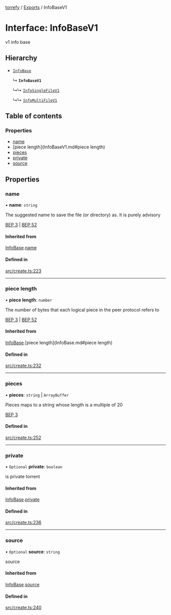 [torrefy](../README.md) / [Exports](../modules.md) / InfoBaseV1

# Interface: InfoBaseV1

v1 info base

## Hierarchy

- [`InfoBase`](InfoBase.md)

  ↳ **`InfoBaseV1`**

  ↳↳ [`InfoSingleFileV1`](InfoSingleFileV1.md)

  ↳↳ [`InfoMultiFileV1`](InfoMultiFileV1.md)

## Table of contents

### Properties

- [name](InfoBaseV1.md#name)
- [piece length](InfoBaseV1.md#piece length)
- [pieces](InfoBaseV1.md#pieces)
- [private](InfoBaseV1.md#private)
- [source](InfoBaseV1.md#source)

## Properties

### name

• **name**: `string`

The suggested name to save the file (or directory) as.
It is purely advisory

[BEP 3](https://www.bittorrent.org/beps/bep_0003.html#:~:text=The-,name,-key%20maps%20to)
|
[BEP 52](https://www.bittorrent.org/beps/bep_0052.html#:~:text=info%20dictionary-,name,-A%20display%20name)

#### Inherited from

[InfoBase](InfoBase.md).[name](InfoBase.md#name)

#### Defined in

[src/create.ts:223](https://github.com/Sec-ant/bepjs/blob/f9eb2df/src/create.ts#L223)

___

### piece length

• **piece length**: `number`

The number of bytes that each logical piece
in the peer protocol refers to

[BEP 3](https://www.bittorrent.org/beps/bep_0003.html#:~:text=is%20purely%20advisory.-,piece%20length,-maps%20to%20the)
|
[BEP 52](https://www.bittorrent.org/beps/bep_0052.html#upgrade-path:~:text=is%20purely%20advisory.-,piece%20length,-The%20number%20of)

#### Inherited from

[InfoBase](InfoBase.md).[piece length](InfoBase.md#piece length)

#### Defined in

[src/create.ts:232](https://github.com/Sec-ant/bepjs/blob/f9eb2df/src/create.ts#L232)

___

### pieces

• **pieces**: `string` \| `ArrayBuffer`

Pieces maps to a string whose length is a multiple of 20

[BEP 3](https://www.bittorrent.org/beps/bep_0003.html#:~:text=M%20as%20default%29.-,pieces,-maps%20to%20a)

#### Defined in

[src/create.ts:252](https://github.com/Sec-ant/bepjs/blob/f9eb2df/src/create.ts#L252)

___

### private

• `Optional` **private**: `boolean`

is private torrent

#### Inherited from

[InfoBase](InfoBase.md).[private](InfoBase.md#private)

#### Defined in

[src/create.ts:236](https://github.com/Sec-ant/bepjs/blob/f9eb2df/src/create.ts#L236)

___

### source

• `Optional` **source**: `string`

source

#### Inherited from

[InfoBase](InfoBase.md).[source](InfoBase.md#source)

#### Defined in

[src/create.ts:240](https://github.com/Sec-ant/bepjs/blob/f9eb2df/src/create.ts#L240)
